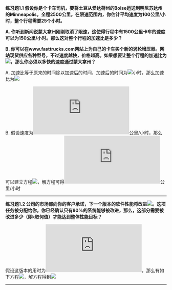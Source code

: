 **练习题1.1 假设你是个卡车司机，要将土豆从爱达荷州的Boise运送到明尼苏达州的Minneapolis，全程2500公里。在限速范围内，你估计平均速度为100公里/小时，整个行程需要25个小时。**

**A. 你听到新闻说蒙大拿州刚刚取消了限速，这使得行程中有1500公里卡车的速度可以为150公里/小时。那么这对整个行程的加速比是多少？**

**B. 你可以在www.fasttrucks.com网站上为自己的卡车买个新的涡轮增压器。网站现货供应各种型号，不过速度越快，价格越高。如果想要让整个行程的加速比为![](http://latex.codecogs.com/gif.latex?\1.67\times)，那么你必须以多快的速度通过蒙大拿州？**


A. 加速比等于原来的时间除以加速后的时间，加速后的时间为![](http://latex.codecogs.com/gif.latex?\\frac{1500}{150}+\frac{2500-1500}{100}=20)小时，那么加速比为![](http://latex.codecogs.com/gif.latex?\\frac{25}{20}=1.25\times)

B. 假设速度为![](http://latex.codecogs.com/gif.latex?x)公里/小时，那么可以建立方程![](http://latex.codecogs.com/gif.latex?\\frac{25}{\frac{2500-1500}{100}+\frac{1500}{x}}=1.67)，解方程可得![](http://latex.codecogs.com/gif.latex?x=300)公里/小时

---
**练习题1.2 公司的市场部向你的客户承诺，下一个版本的软件性能将改进![](http://latex.codecogs.com/gif.latex?2\times)。这项任务被分配给你。你已经确认只有80%的系统能够被改进，那么，这部分需要被改进多少（即k取何值）才能达到整体性能目标？**

假设这版本的用时为![](http://latex.codecogs.com/gif.latex?a)，那么有如下方程![](http://latex.codecogs.com/gif.latex?\\frac{a}{a\times0.2+\frac{a\times0.8}{k}}=2)，解方程得到![](http://latex.codecogs.com/gif.latex?k=\frac{8}{3}\approx2.67)

---